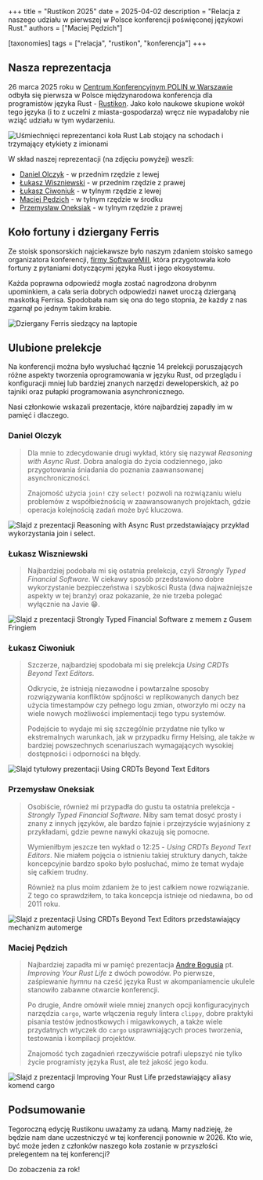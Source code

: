 +++
title = "Rustikon 2025"
date = 2025-04-02
description = "Relacja z naszego udziału w pierwszej w Polsce konferencji poświęconej językowi Rust."
authors = ["Maciej Pędzich"]

[taxonomies]
tags = ["relacja", "rustikon", "konferencja"]
+++

## Nasza reprezentacja

26 marca 2025 roku w [Centrum Konferencyjnym POLIN w Warszawie](https://polin.pl/pl/centrum-konferencyjne) odbyła się pierwsza w Polsce międzynarodowa konferencja dla programistów języka Rust - [Rustikon](https://www.rustikon.dev). Jako koło naukowe skupione wokół tego języka (i to z uczelni z miasta-gospodarza) wręcz nie wypadałoby nie wziąć udziału w tym wydarzeniu.

![Uśmiechnięci reprezentanci koła Rust Lab stojący na schodach i trzymający etykiety z imionami](/img/rustikon-2025/grupowe.jpg)

W skład naszej reprezentacji (na zdjęciu powyżej) weszli:

- [Daniel Olczyk](https://www.linkedin.com/in/daniel-olczyk) - w przednim rzędzie z lewej
- [Łukasz Wiszniewski](https://www.linkedin.com/in/%C5%82ukasz-wiszniewski-382a82295) - w przednim rzędzie z prawej
- [Łukasz Ciwoniuk](https://www.linkedin.com/in/lukaszciwoniuk) - w tylnym rzędzie z lewej
- [Maciej Pędzich](https://www.linkedin.com/in/maciejpedzich) - w tylnym rzędzie w środku
- [Przemysław Oneksiak](https://www.linkedin.com/in/przemys%C5%82aw-oneksiak-002a2b23a) - w tylnym rzędzie z prawej

## Koło fortuny i dziergany Ferris

Ze stoisk sponsorskich najciekawsze było naszym zdaniem stoisko samego organizatora konferencji, [firmy SoftwareMill](https://softwaremill.com), która przygotowała koło fortuny z pytaniami dotyczącymi języka Rust i jego ekosystemu.

Każda poprawna odpowiedź mogła zostać nagrodzona drobynm upominkiem, a cała seria dobrych odpowiedzi nawet uroczą dzierganą maskotką Ferrisa. Spodobała nam się ona do tego stopnia, że każdy z nas zgarnął po jednym takim krabie.

<img
  src="/img/rustikon-2025/ferris.jpg"
  alt="Dziergany Ferris siedzący na laptopie"
  loading="lazy"  
/>

## Ulubione prelekcje

Na konferencji można było wysłuchać łącznie 14 prelekcji poruszających różne aspekty tworzenia oprogramowania w języku Rust, od przeglądu i konfiguracji mniej lub bardziej znanych narzędzi deweloperskich, aż po tajniki oraz pułapki programowania asynchronicznego.

Nasi członkowie wskazali prezentacje, które najbardziej zapadły im w pamięć i dlaczego.

### Daniel Olczyk

> Dla mnie to zdecydowanie drugi wykład, który się nazywał _Reasoning with Async Rust_. Dobra analogia do życia codziennego, jako przygotowania śniadania do poznania zaawansowanej asynchroniczności.
>
> Znajomość użycia `join!` czy `select!` pozwoli na rozwiązaniu wielu problemów z współbieżnością w zaawansowanych projektach, gdzie operacja kolejnością zadań może być kluczowa.

<img
  src="/img/rustikon-2025/reasoning-with-async-rust.jpg"
  alt="Slajd z prezentacji Reasoning with Async Rust przedstawiający przykład wykorzystania join i select."
  loading="lazy"  
/>

### Łukasz Wiszniewski

> Najbardziej podobała mi się ostatnia prelekcja, czyli _Strongly Typed Financial Software_. W ciekawy sposób przedstawiono dobre wykorzystanie bezpieczeństwa i szybkości Rusta (dwa najważniejsze aspekty w tej branży) oraz pokazanie, że nie trzeba polegać wyłącznie na Javie 😁.

<img
  src="/img/rustikon-2025/stfs.jpg"
  alt="Slajd z prezentacji Strongly Typed Financial Software z memem z Gusem Fringiem"
  loading="lazy"
/>

### Łukasz Ciwoniuk

> Szczerze, najbardziej spodobała mi się prelekcja _Using CRDTs Beyond Text Editors_.
>
> Odkrycie, że istnieją niezawodne i powtarzalne sposoby rozwiązywania konfliktów spójności w replikowanych danych bez użycia timestampów czy pełnego logu zmian, otworzyło mi oczy na wiele nowych możliwości implementacji tego typu systemów.
>
> Podejście to wydaje mi się szczególnie przydatne nie tylko w ekstremalnych warunkach, jak w przypadku firmy Helsing, ale także w bardziej powszechnych scenariuszach wymagających wysokiej dostępności i odporności na błędy.

<img
  src="/img/rustikon-2025/crdt-1.jpg"
  alt="Slajd tytułowy prezentacji Using CRDTs Beyond Text Editors"
  loading="lazy"
/>

### Przemysław Oneksiak

> Osobiście, również mi przypadła do gustu ta ostatnia prelekcja - _Strongly Typed Financial Software_. Niby sam temat dosyć prosty i znany z innych języków, ale bardzo fajnie i przejrzyście wyjaśniony z przykładami, gdzie pewne nawyki okazują się pomocne.
>
> Wymieniłbym jeszcze ten wykład o 12:25 - _Using CRDTs Beyond Text Editors_. Nie miałem pojęcia o istnieniu takiej struktury danych, także koncepcyjnie bardzo spoko było posłuchać, mimo że temat wydaje się całkiem trudny.
>
> Również na plus moim zdaniem że to jest całkiem nowe rozwiązanie. Z tego co sprawdziłem, to taka koncepcja istnieje od niedawna, bo od 2011 roku.

<img
  src="/img/rustikon-2025/crdt-2.jpg"
  alt="Slajd z prezentacji Using CRDTs Beyond Text Editors przedstawiający mechanizm automerge"
  loading="lazy"
/>

### Maciej Pędzich

> Najbardziej zapadła mi w pamięć prezentacja [Andre Bogusia](https://www.linkedin.com/in/andre-bogus-8a6784172) pt. _Improving Your Rust Life_ z dwóch powodów. Po pierwsze, zaśpiewanie _hymnu_ na cześć języka Rust w akompaniamencie ukulele stanowiło zabawne otwarcie konferencji.
>
> Po drugie, Andre omówił wiele mniej znanych opcji konfiguracyjnych narzędzia `cargo`, warte włączenia reguły lintera `clippy`, dobre praktyki pisania testów jednostkowych i migawkowych, a także wiele przydatnych wtyczek do `cargo` usprawniających proces tworzenia, testowania i kompilacji projektów.
>
> Znajomość tych zagadnień rzeczywiście potrafi ulepszyć nie tylko życie programisty języka Rust, ale też jakość jego kodu.

<img
  src="/img/rustikon-2025/improving-your-rust-life.jpg"
  alt="Slajd z prezentacji Improving Your Rust Life przedstawiający aliasy komend cargo"
  loading="lazy"
/>

## Podsumowanie

Tegoroczną edycję Rustikonu uważamy za udaną. Mamy nadzieję, że będzie nam dane uczestniczyć w tej konferencji ponownie w 2026. Kto wie, być może jeden z członków naszego koła zostanie w przyszłości prelegentem na tej konferencji?

Do zobaczenia za rok!
